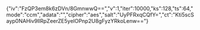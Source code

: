 {"iv":"FzQP3em8k6zDVn/8GmnwwQ==","v":1,"iter":10000,"ks":128,"ts":64,"mode":"ccm","adata":"","cipher":"aes","salt":"UyPFRxqCQfY=","ct":"Kti5scSayp0NAHiv9llRpZeerZE5yelOPnp2U8gFyzYRkoLenw=="}
